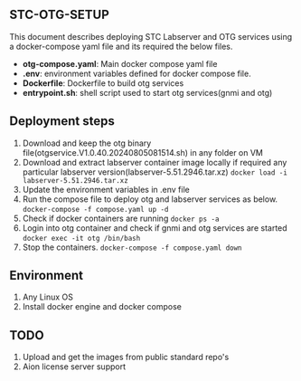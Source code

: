 ## STC-OTG-SETUP

This document describes deploying STC Labserver and OTG services using a docker-compose yaml file and its required the below files.

  - **otg-compose.yaml**: Main docker compose yaml file 
  - **.env**: environment variables defined for docker compose file.
  - **Dockerfile**: Dockerfile to build otg services
  - **entrypoint.sh**: shell script used to start otg services(gnmi and otg) 
 
## Deployment steps
 1. Download and keep the otg binary file(otgservice.V1.0.40.20240805081514.sh) in any folder on VM
 2. Download and extract labserver container image locally if required any particular labserver version(labserver-5.51.2946.tar.xz)
      `docker load -i labserver-5.51.2946.tar.xz`
 3. Update the environment variables in .env file
 4. Run the compose file to deploy otg and labserver services as below.
      `docker-compose -f compose.yaml up -d`
 5. Check if docker containers are running
      `docker ps -a`
 6. Login into otg container and check if gnmi and otg services are started       
      `docker exec -it otg /bin/bash`
 7. Stop the containers.
      `docker-compose -f compose.yaml down`
 
## Environment  
  1. Any Linux OS
  2. Install docker engine and docker compose   
  
## TODO
 1. Upload and get the images from public standard repo's
 2. Aion license server support
 